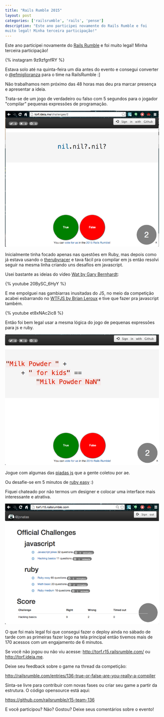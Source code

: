```yaml
---
title: "Rails Rumble 2015"
layout: post
categories: ['railsrumble', 'rails', 'pense']
description: "Este ano participei novamente do Rails Rumble e foi
muito legal! Minha terceira participação!"
---
```

Este ano participei novamente do [Rails Rumble](http://railsrumble.com) e foi
muito legal! Minha terceira participação!

{% instagram 9z9zfgnfRY %}

Estava solo até na quinta-feira um dia antes do evento e consegui converter o
[@efmiglioranza](https://github.com/efmiglioranza) para o time na RailsRumble :]

Não trabalhamos nem próximo das 48 horas mas deu pra marcar presença e
apresentar a ideia.

Trata-se de um jogo de verdadeiro ou falso com 5 segundos para o
jogador "compilar" pequenas expressões de programação.

![torf](/images/torf-ruby.png)

Inicialmente tinha focado apenas nas questões em Ruby, mas depois como já estava usando o
[therubyracer](https://rubygems.org/gems/therubyracer/versions/0.12.2) e
tava fácil pra compilar em js então resolvi seguir na mesma linha criando uns
desafios em javascript.

Usei bastante as ideias do vídeo [Wat by Gary Bernhardt](https://www.youtube.com/watch?v=20BySC_6HyY):

{% youtube 20BySC_6HyY %}

E me empolguei nas gambiarras inusitadas do JS, no meio da competição acabei esbarrando no 
[WTFJS by Brian Leroux](https://www.youtube.com/watch?v=et8xNAc2ic8) e tive que fazer pra javascript também.

{% youtube et8xNAc2ic8 %}

Então foi bem legal usar a mesma lógica do jogo de pequenas expressões para js e ruby.

![torf js](/images/torf-js.png)

Jogue com algumas das [piadas js](http://torf.r15.railsrumble.com/challenges/4) que a gente coletou por ae.

Ou desafie-se em 5 minutos de [ruby easy](http://torf.r15.railsrumble.com/challenges/1) :)

Fiquei chateado por não termos um designer e colocar uma interface mais interessante e atrativa.

![torf](/images/torf.png)

O que foi mais legal foi que consegui fazer o deploy ainda no sábado de tarde
com as primeiras fazer logo na tela principal então tivemos mais de 170 acessos com um engajamento de 6 minutos.

Se você não jogou ou não viu acesse: http://torf.r15.railsrumble.com/ ou http://torf.ideia.me.

Deixe seu feedback sobre o game na thread da competição:

http://railsrumble.com/entries/136-true-or-false-are-you-really-a-compiler

Sinta-se livre para contribuir com novas fases ou criar seu game a partir da
estrutura. O código opensource está aqui:

https://github.com/railsrumble/r15-team-136

E você participou? Não? Gostou? Deixe seus comentários sobre o evento!